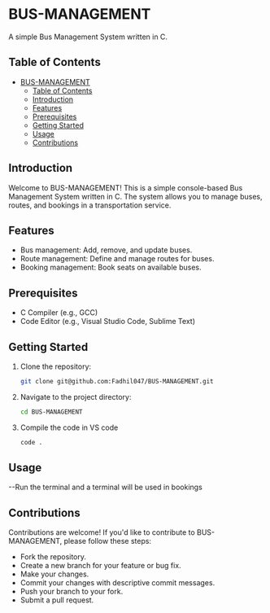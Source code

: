 # BUS-MANAGEMENT

A simple Bus Management System written in C.

## Table of Contents

- [BUS-MANAGEMENT](#bus-management)
  - [Table of Contents](#table-of-contents)
  - [Introduction](#introduction)
  - [Features](#features)
  - [Prerequisites](#prerequisites)
  - [Getting Started](#getting-started)
  - [Usage](#usage)
  - [Contributions](#contributions)

## Introduction

Welcome to BUS-MANAGEMENT! This is a simple console-based Bus Management System written in C. The system allows you to manage buses, routes, and bookings in a transportation service.

## Features

- Bus management: Add, remove, and update buses.
- Route management: Define and manage routes for buses.
- Booking management: Book seats on available buses.

## Prerequisites

- C Compiler (e.g., GCC)
- Code Editor (e.g., Visual Studio Code, Sublime Text)

## Getting Started

1. Clone the repository:

   ```bash
   git clone git@github.com:Fadhil047/BUS-MANAGEMENT.git


2. Navigate to the project directory:
   ```bash
   cd BUS-MANAGEMENT

3. Compile the code in VS code
   ```bash
   code .

## Usage
--Run the terminal and a terminal will be used in bookings

## Contributions

Contributions are welcome! If you'd like to contribute to BUS-MANAGEMENT, please follow these steps:

 - Fork the repository.
 - Create a new branch for your feature or bug fix.
 - Make your changes.
 - Commit your changes with descriptive commit messages.
 - Push your branch to your fork.
 - Submit a pull request.

